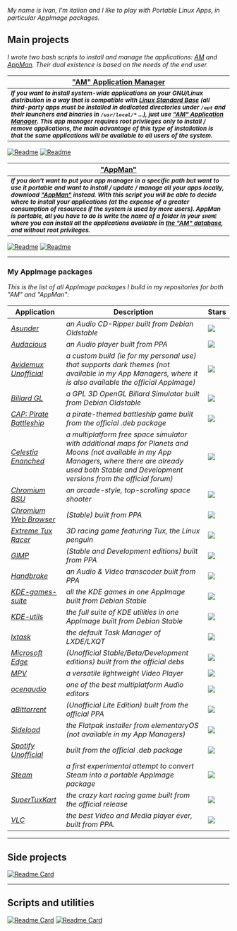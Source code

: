 *My name is Ivan, I'm italian and I like to play with Portable Linux Apps, in particular AppImage packages.*
## Main projects

*I wrote two bash scripts to install and manage the applications: [AM](https://github.com/ivan-hc/AM-Application-Manager) and [AppMan](https://github.com/ivan-hc/AppMan). Their dual existence is based on the needs of the end user.*

| [**"AM" Application Manager**](https://github.com/ivan-hc/AM-Application-Manager) |
| -- |
| <sub>***If you want to install system-wide applications on your GNU/Linux distribution in a way that is compatible with [Linux Standard Base](https://refspecs.linuxfoundation.org/lsb.shtml) (all third-party apps must be installed in dedicated directories under `/opt` and their launchers and binaries in `/usr/local/*` ...), just use ["AM" Application Manager](https://github.com/ivan-hc/AM-Application-Manager). This app manager requires root privileges only to install / remove applications, the main advantage of this type of installation is that the same applications will be available to all users of the system.***</sub>
[![Readme](https://img.shields.io/github/stars/ivan-hc/AM-Application-Manager?label=%E2%AD%90&style=for-the-badge)](https://github.com/ivan-hc/AM-Application-Manager/stargazers) [![Readme](https://img.shields.io/github/license/ivan-hc/AM-Application-Manager?label=&style=for-the-badge)](https://github.com/ivan-hc/AM-Application-Manager/blob/main/LICENSE)

| [**"AppMan"**](https://github.com/ivan-hc/AppMan)
| --
| <sub>***If you don't want to put your app manager in a specific path but want to use it portable and want to install / update / manage all your apps locally, download ["AppMan"](https://github.com/ivan-hc/AppMan) instead. With this script you will be able to decide where to install your applications (at the expense of a greater consumption of resources if the system is used by more users). AppMan is portable, all you have to do is write the name of a folder in your `$HOME` where you can install all the applications available in [the "AM" database](https://github.com/ivan-hc/AM-Application-Manager/tree/main/programs), and without root privileges.***</sub>
[![Readme](https://img.shields.io/github/stars/ivan-hc/AppMan?label=%E2%AD%90&style=for-the-badge)](https://github.com/ivan-hc/AppMan/stargazers) [![Readme](https://img.shields.io/github/license/ivan-hc/AppMan?label=&style=for-the-badge)](https://github.com/ivan-hc/AppMan/blob/main/LICENSE)

-------------------------------------------------------

### My AppImage packages
*This is the list of all AppImage packages I build in my repositories for both "AM" and "AppMan":*

| Application | Description | Stars |
| -- | -- | -- |
| [*Asunder*](https://github.com/ivan-hc/Database-of-pkg2appimaged-packages/releases/tag/asunder) | *an Audio CD-Ripper built from Debian Oldstable* | ![](https://img.shields.io/github/stars/ivan-hc/Database-of-pkg2appimaged-packages?color=000000&label=%20)
| [*Audacious*](https://github.com/ivan-hc/Database-of-pkg2appimaged-packages/releases/tag/audacious) | *an Audio player built from PPA* | ![](https://img.shields.io/github/stars/ivan-hc/Database-of-pkg2appimaged-packages?color=000000&label=%20)
| [*Avidemux Unofficial*](https://github.com/ivan-hc/Avidemux-unofficial-appimage) | *a custom build (ie for my personal use) that supports dark themes (not available in my App Managers, where it is also available the official AppImage)* | ![](https://img.shields.io/github/stars/ivan-hc/Avidemux-unofficial-appimage?color=000000&label=%20)
| [*Billard GL*](https://github.com/ivan-hc/Database-of-pkg2appimaged-packages/releases/tag/billard-gl) | *a GPL 3D OpenGL Billard Simulator built from Debian Oldstable* | ![](https://img.shields.io/github/stars/ivan-hc/Database-of-pkg2appimaged-packages?color=000000&label=%20)
| [*CAP: Pirate Battleship*](https://github.com/ivan-hc/Database-of-pkg2appimaged-packages/releases/tag/capbattleship) | *a pirate-themed battleship game built from the official .deb package* | ![](https://img.shields.io/github/stars/ivan-hc/Database-of-pkg2appimaged-packages?color=000000&label=%20)
| [*Celestia Enanched*](https://github.com/ivan-hc/Celestia-appimage) | *a multiplatform free space simulator with additional maps for Planets and Moons (not available in my App Managers, where there are already used both Stable and Development versions from the official forum)* | ![](https://img.shields.io/github/stars/ivan-hc/Celestia-appimage?color=000000&label=%20)
| [*Chromium BSU*](https://github.com/ivan-hc/Database-of-pkg2appimaged-packages/releases/tag/chromium-bsu) | *an arcade-style, top-scrolling space shooter* | ![](https://img.shields.io/github/stars/ivan-hc/Database-of-pkg2appimaged-packages?color=000000&label=%20)
| [*Chromium Web Browser*](https://github.com/ivan-hc/Chromium-Web-Browser-appimage) | *(Stable) built from PPA* | ![](https://img.shields.io/github/stars/ivan-hc/Chromium-Web-Browser-appimage?color=000000&label=%20)
| [*Extreme Tux Racer*](https://github.com/ivan-hc/Database-of-pkg2appimaged-packages/releases/tag/extremetuxracer) | *3D racing game featuring Tux, the Linux penguin* | ![](https://img.shields.io/github/stars/ivan-hc/Database-of-pkg2appimaged-packages?color=000000&label=%20)
| [*GIMP*](https://github.com/ivan-hc/GIMP-appimage) | *(Stable and Development editions) built from PPA* | ![](https://img.shields.io/github/stars/ivan-hc/GIMP-appimage?color=000000&label=%20)
| [*Handbrake*](https://github.com/ivan-hc/Handbrake-appimage) | *an Audio & Video transcoder built from PPA* | ![](https://img.shields.io/github/stars/ivan-hc/Handbrake-appimage?color=000000&label=%20)
| [*KDE-games-suite*](https://github.com/ivan-hc/KDE-games-suite-appimage) | *all the KDE games in one AppImage built from Debian Stable* | ![](https://img.shields.io/github/stars/ivan-hc/KDE-games-suite-appimage?color=000000&label=%20)
| [*KDE-utils*](https://github.com/ivan-hc/KDE-utils-appimage) | *the full suite of KDE utilities in one AppImage built from Debian Stable* | ![](https://img.shields.io/github/stars/ivan-hc/KDE-utils-appimage?color=000000&label=%20)
| [*lxtask*](https://github.com/ivan-hc/Database-of-pkg2appimaged-packages/releases/tag/lxtask) | *the default Task Manager of LXDE/LXQT* | ![](https://img.shields.io/github/stars/ivan-hc/Database-of-pkg2appimaged-packages?color=000000&label=%20)
| [*Microsoft Edge*](https://github.com/ivan-hc/MS-Edge-appimage) | *(Unofficial Stable/Beta/Development editions) built from the official debs* | ![](https://img.shields.io/github/stars/ivan-hc/MS-Edge-appimage?color=000000&label=%20)
| [*MPV*](https://github.com/ivan-hc/MPV-appimage) | *a versatile lightweight Video Player* | ![](https://img.shields.io/github/stars/ivan-hc/MPV-appimage?color=000000&label=%20)
| [*ocenaudio*](https://github.com/ivan-hc/ocenaudio-appimage) | *one of the best multiplatform Audio editors* | ![](https://img.shields.io/github/stars/ivan-hc/ocenaudio-appimage?color=000000&label=%20)
| [*qBittorrent*](https://github.com/ivan-hc/qbittorrent-appimage) | *(Unofficial Lite Edition) built from the official PPA* | ![](https://img.shields.io/github/stars/ivan-hc/qbittorrent-appimage?color=000000&label=%20)
| [*Sideload*](https://github.com/ivan-hc/Flatpak-installer-appimage) | *the Flatpak installer from elementaryOS (not available in my App Managers)* | ![](https://img.shields.io/github/stars/ivan-hc/Flatpak-installer-appimage?color=000000&label=%20)
| [*Spotify Unofficial*](https://github.com/ivan-hc/Spotify-appimage) | *built from the official .deb package* | ![](https://img.shields.io/github/stars/ivan-hc/Spotify-appimage?color=000000&label=%20)
| [*Steam*](https://github.com/ivan-hc/Steam-appimage) | *a first experimental attempt to convert Steam into a portable AppImage package* | ![](https://img.shields.io/github/stars/ivan-hc/Steam-appimage?color=000000&label=%20)
| [*SuperTuxKart*](https://github.com/ivan-hc/SuperTuxKart-appimage) | *the crazy kart racing game built from the official release* | ![](https://img.shields.io/github/stars/ivan-hc/SuperTuxKart-appimage?color=000000&label=%20)
| [*VLC*](https://github.com/ivan-hc/VLC-appimage) | *the best Video and Media player ever, built from PPA.* | ![](https://img.shields.io/github/stars/ivan-hc/VLC-appimage?color=000000&label=%20)

-------------------------------------------------------

## Side projects
[![Readme Card](https://github-readme-stats.vercel.app/api/pin/?username=ivan-hc&theme=highcontrast&repo=Arch-Deployer)](https://github.com/ivan-hc/Arch-Deployer)

-------------------------------------------------------

## Scripts and utilities
[![Readme Card](https://github-readme-stats.vercel.app/api/pin/?username=ivan-hc&theme=nightowl&repo=Firefox-for-Linux-scripts)](https://github.com/ivan-hc/Firefox-for-Linux-scripts)
[![Readme Card](https://github-readme-stats.vercel.app/api/pin/?username=ivan-hc&theme=nightowl&repo=flatpak-install-action)](https://github.com/ivan-hc/flatpak-install-action)
